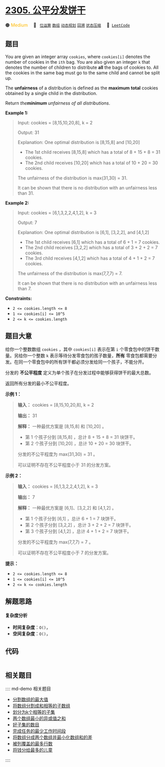 # [2305. 公平分发饼干](https://leetcode.com/problems/fair-distribution-of-cookies)

🟠 <font color=#ffb800>Medium</font>&emsp; 🔖&ensp; [`位运算`](/leetcode/outline/tag/bit-manipulation.md) [`数组`](/leetcode/outline/tag/array.md) [`动态规划`](/leetcode/outline/tag/dynamic-programming.md) [`回溯`](/leetcode/outline/tag/backtracking.md) [`状态压缩`](/leetcode/outline/tag/bitmask.md)&emsp; 🔗&ensp;[`LeetCode`](https://leetcode.com/problems/fair-distribution-of-cookies)


## 题目

You are given an integer array `cookies`, where `cookies[i]` denotes the
number of cookies in the `ith` bag. You are also given an integer `k` that
denotes the number of children to distribute **all** the bags of cookies to.
All the cookies in the same bag must go to the same child and cannot be split
up.

The **unfairness** of a distribution is defined as the **maximum** **total**
cookies obtained by a single child in the distribution.

Return _the**minimum** unfairness of all distributions_.



**Example 1:**

> Input: cookies = [8,15,10,20,8], k = 2
> 
> Output: 31
> 
> Explanation: One optimal distribution is [8,15,8] and [10,20]
> - The 1st child receives [8,15,8] which has a total of 8 + 15 + 8 = 31 cookies.
> - The 2nd child receives [10,20] which has a total of 10 + 20 = 30 cookies.
> 
> The unfairness of the distribution is max(31,30) = 31.
> 
> It can be shown that there is no distribution with an unfairness less than 31.

**Example 2:**

> Input: cookies = [6,1,3,2,2,4,1,2], k = 3
> 
> Output: 7
> 
> Explanation: One optimal distribution is [6,1], [3,2,2], and [4,1,2]
> - The 1st child receives [6,1] which has a total of 6 + 1 = 7 cookies.
> - The 2nd child receives [3,2,2] which has a total of 3 + 2 + 2 = 7 cookies.
> - The 3rd child receives [4,1,2] which has a total of 4 + 1 + 2 = 7 cookies.
> 
> The unfairness of the distribution is max(7,7,7) = 7.
> 
> It can be shown that there is no distribution with an unfairness less than 7.

**Constraints:**

  * `2 <= cookies.length <= 8`
  * `1 <= cookies[i] <= 10^5`
  * `2 <= k <= cookies.length`


## 题目大意

给你一个整数数组 `cookies` ，其中 `cookies[i]` 表示在第 `i` 个零食包中的饼干数量。另给你一个整数 `k`
表示等待分发零食包的孩子数量，**所有** 零食包都需要分发。在同一个零食包中的所有饼干都必须分发给同一个孩子，不能分开。

分发的 **不公平程度** 定义为单个孩子在分发过程中能够获得饼干的最大总数。

返回所有分发的最小不公平程度。



**示例 1：**

> 
> 
> 
> 
> 
> **输入：** cookies = [8,15,10,20,8], k = 2
> 
> **输出：** 31
> 
> **解释：** 一种最优方案是 [8,15,8] 和 [10,20] 。
> - 第 1 个孩子分到 [8,15,8] ，总计 8 + 15 + 8 = 31 块饼干。
> - 第 2 个孩子分到 [10,20] ，总计 10 + 20 = 30 块饼干。
> 
> 分发的不公平程度为 max(31,30) = 31 。
> 
> 可以证明不存在不公平程度小于 31 的分发方案。
> 
> 

**示例 2：**

> 
> 
> 
> 
> 
> **输入：** cookies = [6,1,3,2,2,4,1,2], k = 3
> 
> **输出：** 7
> 
> **解释：** 一种最优方案是 [6,1]、[3,2,2] 和 [4,1,2] 。
> - 第 1 个孩子分到 [6,1] ，总计 6 + 1 = 7 块饼干。 
> - 第 2 个孩子分到 [3,2,2] ，总计 3 + 2 + 2 = 7 块饼干。
> - 第 3 个孩子分到 [4,1,2] ，总计 4 + 1 + 2 = 7 块饼干。
> 
> 分发的不公平程度为 max(7,7,7) = 7 。
> 
> 可以证明不存在不公平程度小于 7 的分发方案。
> 
> 



**提示：**

  * `2 <= cookies.length <= 8`
  * `1 <= cookies[i] <= 10^5`
  * `2 <= k <= cookies.length`


## 解题思路

#### 复杂度分析

- **时间复杂度**：`O()`，
- **空间复杂度**：`O()`，

## 代码

```javascript

```

## 相关题目

:::: md-demo 相关题目
- [分割数组的最大值](https://leetcode.com/problems/split-array-largest-sum)
- [将数组分割成和相等的子数组](https://leetcode.com/problems/split-array-with-equal-sum)
- [划分为k个相等的子集](https://leetcode.com/problems/partition-to-k-equal-sum-subsets)
- [两个数组最小的异或值之和](https://leetcode.com/problems/minimum-xor-sum-of-two-arrays)
- [好子集的数目](https://leetcode.com/problems/the-number-of-good-subsets)
- [完成任务的最少工作时间段](https://leetcode.com/problems/minimum-number-of-work-sessions-to-finish-the-tasks)
- [将数组分成两个数组并最小化数组和的差](https://leetcode.com/problems/partition-array-into-two-arrays-to-minimize-sum-difference)
- [被列覆盖的最多行数](https://leetcode.com/problems/maximum-rows-covered-by-columns)
- [将钱分给最多的儿童](https://leetcode.com/problems/distribute-money-to-maximum-children)

::::
